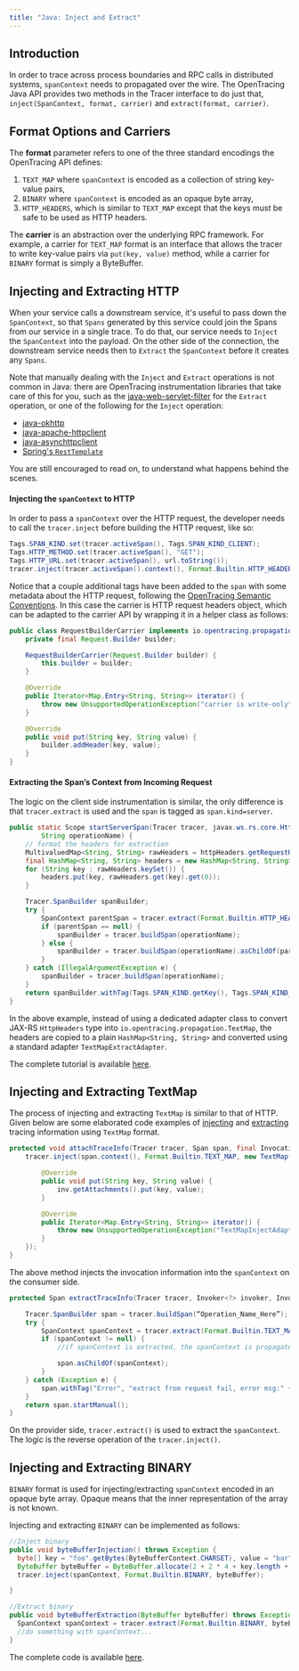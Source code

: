 ```yaml
---
title: "Java: Inject and Extract"
---
```


## Introduction

In order to trace across process boundaries and RPC calls in distributed systems, `spanContext` needs to propagated over the wire. The OpenTracing Java API provides two methods in the Tracer interface to do just that, `inject(SpanContext, format, carrier)` and `extract(format, carrier)`.

## Format Options and Carriers
The **format** parameter refers to one of the three standard encodings the OpenTracing API defines:

1. `TEXT_MAP` where `spanContext` is encoded as a collection of string key-value pairs,
2. `BINARY` where `spanContext` is encoded as an opaque byte array,
3. `HTTP_HEADERS`, which is similar to `TEXT_MAP` except that the keys must be safe to be used as HTTP headers.

The **carrier** is an abstraction over the underlying RPC framework. For example, a carrier for `TEXT_MAP` format is an interface that allows the tracer to write key-value pairs via `put(key, value)` method, while a carrier for `BINARY` format is simply a ByteBuffer.

## Injecting and Extracting HTTP
When your service calls a downstream service, it's useful to pass down the `SpanContext`, so that `Spans` generated by this service could join the Spans from our service in a single trace. To do that, our service needs to `Inject` the `SpanContext` into the payload. On the other side of the connection, the downstream service needs then to `Extract` the `SpanContext` before it creates any `Spans`.

Note that manually dealing with the `Inject` and `Extract` operations is not common in Java: there are OpenTracing instrumentation libraries that take care of this for you, such as the [java-web-servlet-filter](https://github.com/opentracing-contrib/java-web-servlet-filter) for the `Extract` operation, or one of the following for the `Inject` operation:

- [java-okhttp](https://github.com/opentracing-contrib/java-okhttp)
- [java-apache-httpclient](https://github.com/opentracing-contrib/java-apache-httpclient)
- [java-asynchttpclient](https://github.com/opentracing-contrib/java-asynchttpclient)
- [Spring's `RestTemplate`](https://github.com/opentracing-contrib/java-spring-web/tree/master/opentracing-spring-web)

You are still encouraged to read on, to understand what happens behind the scenes.

#### Injecting the `spanContext` to HTTP
In order to pass a `spanContext` over the HTTP request, the developer needs to call the `tracer.inject` before building the HTTP request, like so:

```java
Tags.SPAN_KIND.set(tracer.activeSpan(), Tags.SPAN_KIND_CLIENT);
Tags.HTTP_METHOD.set(tracer.activeSpan(), "GET");
Tags.HTTP_URL.set(tracer.activeSpan(), url.toString());
tracer.inject(tracer.activeSpan().context(), Format.Builtin.HTTP_HEADERS, new RequestBuilderCarrier(requestBuilder));
```
Notice that a couple additional tags have been added to the `span` with some metadata about the HTTP request, following the [OpenTracing Semantic Conventions](https://github.com/opentracing/specification/blob/master/semantic_conventions.md).
In this case the carrier is HTTP request headers object, which can be adapted to the carrier API by wrapping it in a helper class as follows:
```java
public class RequestBuilderCarrier implements io.opentracing.propagation.TextMap {
    private final Request.Builder builder;

    RequestBuilderCarrier(Request.Builder builder) {
        this.builder = builder;
    }

    @Override
    public Iterator<Map.Entry<String, String>> iterator() {
        throw new UnsupportedOperationException("carrier is write-only");
    }

    @Override
    public void put(String key, String value) {
        builder.addHeader(key, value);
    }
}
```
#### Extracting the Span’s Context from Incoming Request

The logic on the client side instrumentation is similar, the only difference is that `tracer.extract` is used and the `span` is tagged as `span.kind=server`.

```java
public static Scope startServerSpan(Tracer tracer, javax.ws.rs.core.HttpHeaders httpHeaders,
        String operationName) {
    // format the headers for extraction
    MultivaluedMap<String, String> rawHeaders = httpHeaders.getRequestHeaders();
    final HashMap<String, String> headers = new HashMap<String, String>();
    for (String key : rawHeaders.keySet()) {
        headers.put(key, rawHeaders.get(key).get(0));
    }

    Tracer.SpanBuilder spanBuilder;
    try {
        SpanContext parentSpan = tracer.extract(Format.Builtin.HTTP_HEADERS, new TextMapExtractAdapter(headers));
        if (parentSpan == null) {
            spanBuilder = tracer.buildSpan(operationName);
        } else {
            spanBuilder = tracer.buildSpan(operationName).asChildOf(parentSpan);
        }
    } catch (IllegalArgumentException e) {
        spanBuilder = tracer.buildSpan(operationName);
    }
    return spanBuilder.withTag(Tags.SPAN_KIND.getKey(), Tags.SPAN_KIND_SERVER).startActive(true);
}
```

In the above example, instead of using a dedicated adapter class to convert JAX-RS `HttpHeaders` type into `io.opentracing.propagation.TextMap`, the headers are copied to a plain `HashMap<String, String>` and converted using a standard adapter `TextMapExtractAdapter`.

The complete tutorial is available [here](https://github.com/yurishkuro/opentracing-tutorial/tree/master/java/src/main/java/lesson03).

## Injecting and Extracting TextMap
The process of injecting and extracting `TextMap` is similar to that of HTTP. Given below are some elaborated code examples of [injecting](https://www.programcreek.com/java-api-examples/?code=yangfuhai/jboot/jboot-master/src/main/java/io/jboot/core/rpc/dubbo/JbootDubboConsumerTracingFilter.java) and [extracting](https://www.programcreek.com/java-api-examples/?code=yangfuhai/jboot/jboot-master/src/main/java/io/jboot/core/rpc/dubbo/JbootDubboProviderTracingFilter.java) tracing information using `TextMap` format.

```java
protected void attachTraceInfo(Tracer tracer, Span span, final Invocation inv) {
    tracer.inject(span.context(), Format.Builtin.TEXT_MAP, new TextMap() {

        @Override
        public void put(String key, String value) {
            inv.getAttachments().put(key, value);
        }

        @Override
        public Iterator<Map.Entry<String, String>> iterator() {
            throw new UnsupportedOperationException("TextMapInjectAdapter should only be used with Tracer.inject()");
        }
    });
}
```
The above method injects the invocation information into the `spanContext` on the consumer side.

```java
protected Span extractTraceInfo(Tracer tracer, Invoker<?> invoker, Invocation inv) {

    Tracer.SpanBuilder span = tracer.buildSpan(“Operation_Name_Here”);
    try {
        SpanContext spanContext = tracer.extract(Format.Builtin.TEXT_MAP, new TextMapExtractAdapter(inv.getAttachments()));
        if (spanContext != null) {
            //if spanContext is extracted, the spanContext is propagated to the new span

            span.asChildOf(spanContext);
        }
    } catch (Exception e) {
        span.withTag("Error", "extract from request fail, error msg:" + e.getMessage());
    }
    return span.startManual();
}
```
On the provider side, `tracer.extract()` is used to extract the `spanContext`. The logic is the reverse operation of the `tracer.inject()`.


## Injecting and Extracting BINARY
`BINARY` format is used for injecting/extracting `spanContext` encoded in an opaque byte array. Opaque means that the inner representation of the array is not known.

Injecting and extracting `BINARY` can be implemented as follows:

```java
//Inject binary
public void byteBufferInjection() throws Exception {
  byte[] key = "foo".getBytes(ByteBufferContext.CHARSET), value = "bar".getBytes(ByteBufferContext.CHARSET);
  ByteBuffer byteBuffer = ByteBuffer.allocate(2 + 2 * 4 + key.length + value.length);
  tracer.inject(spanContext, Format.Builtin.BINARY, byteBuffer);

}

//Extract binary
public void byteBufferExtraction(ByteBuffer byteBuffer) throws Exception {
  SpanContext spanContext = tracer.extract(Format.Builtin.BINARY, byteBuffer);
  //do something with spanContext...
}
```
The complete code is available [here](https://github.com/instana/instana-java-opentracing/blob/master/src/test/java/com/instana/opentracing/InstanaTracerTest.java).
